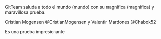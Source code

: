 GitTeam saluda
a todo el mundo (mundo)
con su magnifica (magnifica)
y maravillosa
prueba.

Cristian Mogensen @CristianMogensen y Valentin Mardones @Chabok52

Es una prueba impresionante
